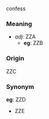 confess
### Meaning
+ _adj_: ZZA
	+ __eg__: ZZB

### Origin

ZZC

### Synonym

__eg__: ZZD

+ ZZE


